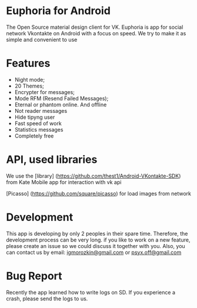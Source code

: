 # Euphoria for Android
The Open Source material design client for VK.
Euphoria is app for social network Vkontakte on Android with a focus on speed. We try to make it as simple and convenient to use

# Features
- Night mode;
- 20 Themes;
- Encrypter for messages;
- Mode RFM (Resend Failed Messages);
- Eternal or phantom online. And offline
- Not reader messages
- Hide tipyng user
- Fast speed of work
- Statistics messages
- Completely free

# API, used libraries
We use the [library] (https://github.com/thest1/Android-VKontakte-SDK) from Kate Mobile app for interaction with vk api
 
[Picasso] (https://github.com/square/picasso) for load images from network

# Development
This app is developing by only 2 peoples in their spare time. Therefore, the development process can be very long. 
if you like to work on a new feature, please create an issue so we could discuss it together with you.
Also, you can contact us by email: igmorozkin@gmail.com or psyx.off@gmail.com

# Bug Report
Recently the app learned how to write logs on SD. If you experience a crash, please send the logs to us.


